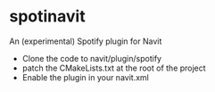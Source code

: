spotinavit
==========

An (experimental) Spotify plugin for Navit

* Clone the code to navit/plugin/spotify
* patch the CMakeLists.txt at the root of the project
* Enable the plugin in your navit.xml

